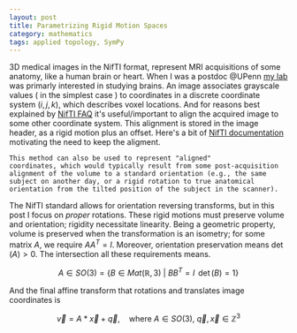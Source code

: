 ```yaml
---
layout: post
title: Parametrizing Rigid Motion Spaces
category: mathematics 
tags: applied topology, SymPy
---
```


3D medical images in the NifTI format, represent MRI acquisitions of some anatomy, like a human brain or heart. When I was a postdoc @UPenn [my lab][3] was primarly interested in studying brains. An image associates grayscale values ( in the simplest case ) to coordinates in a discrete coordinate system $(i,j,k)$, which describes voxel locations. And for reasons best explained by [NifTI FAQ][2] it's useful/important to align the acquired image to some other coordinate system. This alignment is stored in the image header, as a rigid motion plus an offset. Here's a bit of [NifTI documentation][1] motivating the need to keep the aligment.

	This method can also be used to represent "aligned"
	coordinates, which would typically result from some post-acquisition
	alignment of the volume to a standard orientation (e.g., the same
	subject on another day, or a rigid rotation to true anatomical
	orientation from the tilted position of the subject in the scanner).

The NifTI standard allows for orientation reversing transforms, but in this post I focus on *proper* rotations. These rigid motions must preserve volume and orientation; rigidity necessitate linearity. Being a geometric property, volume is preserved when the transformation is an isometry; for some matrix $A$, we require $A A^T = I$. Moreover, orientation preservation means $\det(A) > 0$. The intersection all these requirements means. 


$$A \in SO(3) = \{ B \in Mat(\mathbb{R},3) \ | \ BB^T =I \, \ \det(B)=1 \}$$

And the final affine transform that rotations and translates image coordinates is

$$
\begin{equation*}
    \vec{v} = A * \vec{x} + \vec{q},  \quad \text{where } A \in SO(3), \ \vec{q}, \vec{x} \in \mathbb{Z}^3 
\end{equation*}
$$

[1]: https://nifti.nimh.nih.gov/pub/dist/src/niftilib/nifti1.h
[2]: https://nifti.nimh.nih.gov/nifti-1/documentation/faq#Q17
[3]: https://www.cbica.upenn.edu